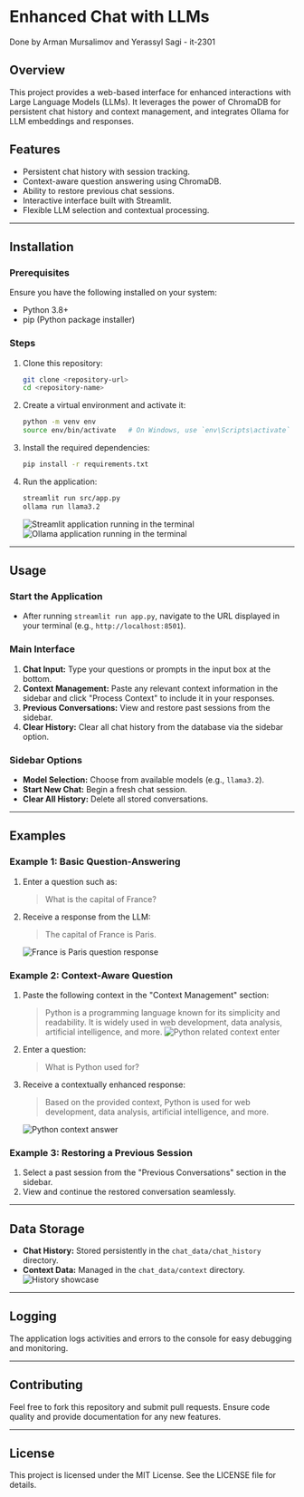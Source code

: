 # Enhanced Chat with LLMs

Done by Arman Mursalimov and Yerassyl Sagi - it-2301

## Overview

This project provides a web-based interface for enhanced interactions with Large Language Models (LLMs). It leverages the power of ChromaDB for persistent chat history and context management, and integrates Ollama for LLM embeddings and responses.

## Features

- Persistent chat history with session tracking.
- Context-aware question answering using ChromaDB.
- Ability to restore previous chat sessions.
- Interactive interface built with Streamlit.
- Flexible LLM selection and contextual processing.

---

## Installation

### Prerequisites

Ensure you have the following installed on your system:

- Python 3.8+
- pip (Python package installer)

### Steps

1. Clone this repository:

   ```bash
   git clone <repository-url>
   cd <repository-name>
   ```

2. Create a virtual environment and activate it:

   ```bash
   python -m venv env
   source env/bin/activate   # On Windows, use `env\Scripts\activate`
   ```

3. Install the required dependencies:

   ```bash
   pip install -r requirements.txt
   ```

4. Run the application:
   ```bash
   streamlit run src/app.py
   ollama run llama3.2
   ```
   ![Streamlit application running in the terminal](images/streamlit_run.png)
   ![Ollama application running in the terminal](images/ollama_run.png)

---

## Usage

### Start the Application

- After running `streamlit run app.py`, navigate to the URL displayed in your terminal (e.g., `http://localhost:8501`).

### Main Interface

1. **Chat Input:** Type your questions or prompts in the input box at the bottom.
2. **Context Management:** Paste any relevant context information in the sidebar and click "Process Context" to include it in your responses.
3. **Previous Conversations:** View and restore past sessions from the sidebar.
4. **Clear History:** Clear all chat history from the database via the sidebar option.

### Sidebar Options

- **Model Selection:** Choose from available models (e.g., `llama3.2`).
- **Start New Chat:** Begin a fresh chat session.
- **Clear All History:** Delete all stored conversations.

---

## Examples

### Example 1: Basic Question-Answering

1. Enter a question such as:

   > What is the capital of France?

2. Receive a response from the LLM:

   > The capital of France is Paris.

   ![France is Paris question response](images/france.png)

### Example 2: Context-Aware Question

1. Paste the following context in the "Context Management" section:

   > Python is a programming language known for its simplicity and readability. It is widely used in web development, data analysis, artificial intelligence, and more.
   > ![Python related context enter](images/python_context.png)

2. Enter a question:

   > What is Python used for?

3. Receive a contextually enhanced response:

   > Based on the provided context, Python is used for web development, data analysis, artificial intelligence, and more.

   ![Python context answer](images/python_context_answer.png)

### Example 3: Restoring a Previous Session

1. Select a past session from the "Previous Conversations" section in the sidebar.
2. View and continue the restored conversation seamlessly.

---

## Data Storage

- **Chat History:** Stored persistently in the `chat_data/chat_history` directory.
- **Context Data:** Managed in the `chat_data/context` directory.
  ![History showcase](images/history_usage.png)

---

## Logging

The application logs activities and errors to the console for easy debugging and monitoring.

---

## Contributing

Feel free to fork this repository and submit pull requests. Ensure code quality and provide documentation for any new features.

---

## License

This project is licensed under the MIT License. See the LICENSE file for details.

